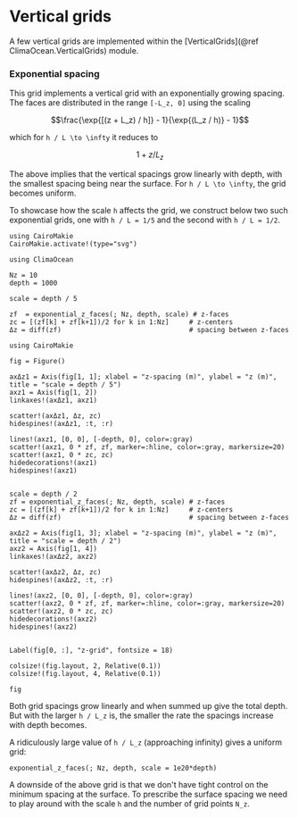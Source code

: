 # Vertical grids

A few vertical grids are implemented within the [VerticalGrids](@ref ClimaOcean.VerticalGrids) module.

### Exponential spacing

This grid implements a vertical grid with an exponentially growing spacing.
The faces are distributed in the range ``[-L_z, 0]`` using the scaling

```math
\frac{\exp{[(z + L_z) / h]} - 1}{\exp{(L_z / h)} - 1}
```

which for ``h / L \to \infty`` it reduces to

```math
1 + z / L_z
```

The above implies that the vertical spacings grow linearly with depth, with the smallest spacing being near the surface.
For ``h / L \to \infty``, the grid becomes uniform.

To showcase how the scale ``h`` affects the grid, we construct below two such exponential grids,
one with ``h / L = 1/5`` and the second with ``h / L = 1/2``.


```@setup vgrids
using CairoMakie
CairoMakie.activate!(type="svg")
```

```@example vgrids
using ClimaOcean

Nz = 10
depth = 1000

scale = depth / 5

zf  = exponential_z_faces(; Nz, depth, scale) # z-faces
zc = [(zf[k] + zf[k+1])/2 for k in 1:Nz]     # z-centers
Δz = diff(zf)                                # spacing between z-faces

using CairoMakie

fig = Figure()

axΔz1 = Axis(fig[1, 1]; xlabel = "z-spacing (m)", ylabel = "z (m)", title = "scale = depth / 5")
axz1 = Axis(fig[1, 2])
linkaxes!(axΔz1, axz1)

scatter!(axΔz1, Δz, zc)
hidespines!(axΔz1, :t, :r)

lines!(axz1, [0, 0], [-depth, 0], color=:gray)
scatter!(axz1, 0 * zf, zf, marker=:hline, color=:gray, markersize=20)
scatter!(axz1, 0 * zc, zc)
hidedecorations!(axz1)
hidespines!(axz1)


scale = depth / 2
zf = exponential_z_faces(; Nz, depth, scale) # z-faces
zc = [(zf[k] + zf[k+1])/2 for k in 1:Nz]     # z-centers
Δz = diff(zf)                                # spacing between z-faces

axΔz2 = Axis(fig[1, 3]; xlabel = "z-spacing (m)", ylabel = "z (m)", title = "scale = depth / 2")
axz2 = Axis(fig[1, 4])
linkaxes!(axΔz2, axz2)

scatter!(axΔz2, Δz, zc)
hidespines!(axΔz2, :t, :r)

lines!(axz2, [0, 0], [-depth, 0], color=:gray)
scatter!(axz2, 0 * zf, zf, marker=:hline, color=:gray, markersize=20)
scatter!(axz2, 0 * zc, zc)
hidedecorations!(axz2)
hidespines!(axz2)


Label(fig[0, :], "z-grid", fontsize = 18)

colsize!(fig.layout, 2, Relative(0.1))
colsize!(fig.layout, 4, Relative(0.1))

fig
```

Both grid spacings grow linearly and when summed up give the total depth.
But with the larger ``h / L_z`` is, the smaller the rate the spacings increase with depth becomes.

A ridiculously large value of ``h / L_z`` (approaching infinity) gives a uniform grid:

```@example vgrids
exponential_z_faces(; Nz, depth, scale = 1e20*depth)
```

A downside of the above grid is that we don't have tight control on the minimum spacing at the surface.
To prescribe the surface spacing we need to play around with the scale `h` and the number of grid points `N_z`.

